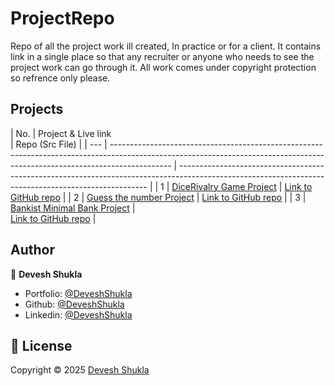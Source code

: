 # ProjectRepo
Repo of all the project work ill created, In practice or for a client. It contains link in a single place so that any recruiter or anyone who needs to see the project work can go through it. All work comes under copyright protection so refrence only please.

## Projects

| No. | Project & Live link                                                                                                                                                  
      | Repo (Src File)                                                                                                                                      |
| --- | --------------------------------------------------------------------------------------------------------------------------------------------------------------------------- | ---------------------------------------------------------------------------------------------------------------------------------------------------- |
| 1   | [DiceRivalry Game Project](https://deveshshukla.github.io/DiceRivalry/)                                                                                                     | [Link to GitHub repo](https://github.com/deveshshukla/DiceRivalry)                                                                                   |
| 2   | [Guess the number Project](https://deveshshukla.github.io/Guess-the-number-project/)                                                                                        | [Link to GitHub repo](https://github.com/deveshshukla/Guess-the-number-project)                                                                      |
| 3   | [Bankist Minimal Bank Project](https://deveshshukla.github.io/BankistMinimalBank/)                                                                   |           
        [Link to GitHub repo](https://github.com/deveshshukla/BankistMinimalBank)                                                                            |


## Author

👤 **Devesh Shukla**

- Portfolio: [@DeveshShukla](#)
- Github: [@DeveshShukla](https://github.com/deveshshukla)
- Linkedin: [@DeveshShukla](https://www.linkedin.com/in/devesh-kumar-shukla/)

## 📝 License

Copyright © 2025 [Devesh Shukla](https://github.com/deveshshukla)
